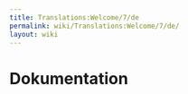 ```yaml
---
title: Translations:Welcome/7/de
permalink: wiki/Translations:Welcome/7/de/
layout: wiki
---
```


# Dokumentation

